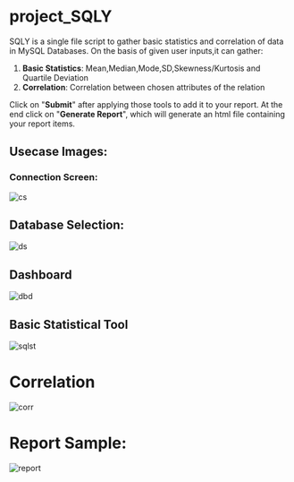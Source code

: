 # project_SQLY
SQLY is a single file script to gather basic statistics and correlation of data in MySQL Databases.
On the basis of given user inputs,it can gather:
1. **Basic Statistics**: Mean,Median,Mode,SD,Skewness/Kurtosis and Quartile Deviation
2. **Correlation**: Correlation between chosen attributes of the relation <br>

Click on "**Submit**" after applying those tools to add it to your report. At the end click on "**Generate Report**", which will generate an html file containing your report items.

## Usecase Images:

### Connection Screen:
![cs](https://github.com/Optmze/project_SQLY/assets/95652520/cfb73b03-6d31-4dfc-99c8-84ed453c4f33)

## Database Selection:
![ds](https://github.com/Optmze/project_SQLY/assets/95652520/364c708e-bf56-4227-9603-ab3c7df4f029)

## Dashboard
![dbd](https://github.com/Optmze/project_SQLY/assets/95652520/f21b2e90-cd62-4ab5-aa7a-5cbc7eccc8ca)

## Basic Statistical Tool
![sqlst](https://github.com/Optmze/project_SQLY/assets/95652520/6dde1d59-4f3e-4241-946c-bf948cc26d08)

# Correlation
![corr](https://github.com/Optmze/project_SQLY/assets/95652520/31dfc0d4-5bb3-4d8e-8a56-1c3ed0608fdf)

# Report Sample:

![report](https://github.com/Optmze/project_SQLY/assets/95652520/a85dbc1b-8b3f-4608-a7f8-3c89fe2bb553)
